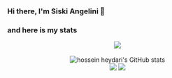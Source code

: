 ### Hi there, I'm Siski Angelini 👋

### and here is my stats
<p align="center"><img src="https://www.codewars.com/users/ikiaglni/badges/large"/><br /><br />
  <img src="https://github-readme-stats.vercel.app/api?username=ikiaglni&show_icons=true&include_all_commits=true&theme=monokai" alt="hossein heydari's GitHub stats" /><br />
  <img src="https://github-readme-streak-stats.herokuapp.com/?user=ikiaglni&theme=monokai"/>
  <img src="https://github-readme-stats.vercel.app/api/top-langs/?username=ikiaglni&layout=compact&theme=monokai&langs_count=12"/><br />
</p>

<!--
**ikiaglni/ikiaglni** is a ✨ _special_ ✨ repository because its `README.md` (this file) appears on your GitHub profile.

Here are some ideas to get you started:

- 🔭 I’m currently working on ...
- 🌱 I’m currently learning ...
- 👯 I’m looking to collaborate on ...
- 🤔 I’m looking for help with ...
- 💬 Ask me about ...
- 📫 How to reach me: ...
- 😄 Pronouns: ...
- ⚡ Fun fact: ...
-->
